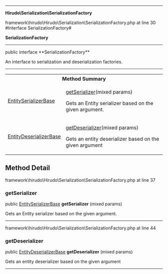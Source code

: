 
- - -

**Hirudo\Serialization\SerializationFactory**
<div class="location">framework\hirudo\Hirudo\Serialization\SerializationFactory.php at line 30</div>
#Interface SerializationFactory#

**SerializationFactory**


- - -

<p class="signature">public  interface **SerializationFactory**</p>

<div class="comment" id="overview_description"><p>An interface to serialization and deserialization factories.</p></div>


- - -

<table id="summary_method">
<tr><th colspan="2">Method Summary</th></tr>
<tr>
<td class="type">  <a href="../../hirudo/serialization/entityserializerbase.html">EntitySerializerBase</a></td>
<td class="description"><p class="name"><a href="#getserializer">getSerializer</a>(mixed params)</p><p class="description">Gets an Entity serializer based on the given argument.</p></td>
</tr>
<tr>
<td class="type">  <a href="../../hirudo/serialization/entitydeserializerbase.html">EntityDeserializerBase</a></td>
<td class="description"><p class="name"><a href="#getdeserializer">getDeserializer</a>(mixed params)</p><p class="description">Gets an entity deserializer based on the given argument</p></td>
</tr>
</table>

<h2 id="detail_method">Method Detail</h2>
<div class="location">framework\hirudo\Hirudo\Serialization\SerializationFactory.php at line 37</div>
<h3 id="getSerializer()">getSerializer</h3>

public  <a href="../../hirudo/serialization/entityserializerbase.html">EntitySerializerBase</a> **getSerializer** (mixed params)<div class="details">
<p>Gets an Entity serializer based on the given argument.</p></div>

- - -

<div class="location">framework\hirudo\Hirudo\Serialization\SerializationFactory.php at line 44</div>
<h3 id="getDeserializer()">getDeserializer</h3>

public  <a href="../../hirudo/serialization/entitydeserializerbase.html">EntityDeserializerBase</a> **getDeserializer** (mixed params)<div class="details">
<p>Gets an entity deserializer based on the given argument</p></div>

- - -

